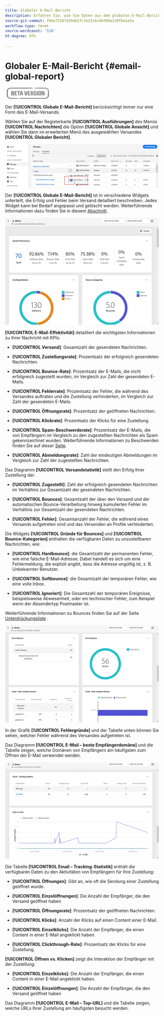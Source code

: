 ```yaml
---
title: Globaler E-Mail-Bericht
description: Erfahren Sie, wie Sie Daten aus dem globalen E-Mail-Bericht verwenden.
source-git-commit: f04e73187439462fc1e22c6c66398a139fbeaa5a
workflow-type: tm+mt
source-wordcount: '518'
ht-degree: 97%

---
```


# Globaler E-Mail-Bericht {#email-global-report}

![](../assets/do-not-localize/badge.png)

Der **[!UICONTROL Globale E-Mail-Bericht]** berücksichtigt immer nur eine Form des E-Mail-Versands.

Wählen Sie auf der Registerkarte **[!UICONTROL Ausführungen]** des Menüs **[!UICONTROL Nachrichten]** die Option **[!UICONTROL Globale Ansicht]** und wählen Sie dann im erweiterten Menü des ausgewählten Versandes **[!UICONTROL Globaler Bericht]**.

![](../assets/global_report_3.png)

Der **[!UICONTROL Globale E-Mail-Bericht]** ist in verschiedene Widgets unterteilt, die Erfolg und Fehler beim Versand detailliert beschreiben. Jedes Widget kann bei Bedarf angepasst und gelöscht werden. Weiterführende Informationen dazu finden Sie in diesem [Abschnitt](global-report.md#modify-dashboard).

![](../assets/global_report_4.png)

**[!UICONTROL E-Mail-Effektivität]** detailliert die wichtigsten Informationen zu Ihrer Nachricht mit KPIs:

* **[!UICONTROL Versand]**: Gesamtzahl der gesendeten Nachrichten.

* **[!UICONTROL Zustellungsrate]**: Prozentsatz der erfolgreich gesendeten Nachrichten.

* **[!UICONTROL Bounce-Rate]**: Prozentsatz der E-Mails, die nicht erfolgreich zugestellt wurden, im Vergleich zur Zahl der gesendeten E-Mails.

* **[!UICONTROL Fehlerrate]**: Prozentsatz der Fehler, die während des Versandes auftraten und die Zustellung verhinderten, im Vergleich zur Zahl der gesendeten E-Mails.

* **[!UICONTROL Öffnungsrate]**: Prozentsatz der geöffneten Nachrichten.

* **[!UICONTROL Klickrate]**: Prozentsatz der Klicks für eine Zustellung.

* **[!UICONTROL Spam-Beschwerderate]**: Prozentsatz der E-Mails, die von Empfängern im Vergleich zu den zugestellten Nachrichten als Spam gekennzeichnet wurden. Weiterführende Informationen zu Beschwerden finden Sie auf dieser [Seite](https://experienceleague.adobe.com/docs/deliverability-learn/deliverability-best-practice-guide/metrics-for-deliverability/complaints.html?lang=de#metrics-for-deliverability?lang=de).

* **[!UICONTROL Abmeldungsrate]**: Zahl der eindeutigen Abmeldungen im Vergleich zur Zahl der zugestellten Nachrichten.

Das Diagramm **[!UICONTROL Versandstatistik]** stellt den Erfolg Ihrer Zustellung dar:

* **[!UICONTROL Zugestellt]**: Zahl der erfolgreich gesendeten Nachrichten im Verhältnis zur Gesamtzahl der gesendeten Nachrichten.

* **[!UICONTROL Bounces]**: Gesamtzahl der über den Versand und der automatischen Bounce-Verarbeitung hinweg kumulierten Fehler im Verhältnis zur Gesamtzahl der gesendeten Nachrichten.

* **[!UICONTROL Fehler]**: Gesamtanzahl der Fehler, die während eines Versands aufgetreten sind und das Versenden an Profile verhinderten.

Die Widgets **[!UICONTROL Gründe für Bounces]** und **[!UICONTROL Bounce-Kategorien]** enthalten die verfügbaren Daten zu unzustellbaren Nachrichten, wie:

* **[!UICONTROL Hardbounce]**: die Gesamtzahl der permanenten Fehler, wie eine falsche E-Mail-Adresse. Dabei handelt es sich um eine Fehlermeldung, die explizit angibt, dass die Adresse ungültig ist, z. B. Unbekannter Benutzer.

* **[!UICONTROL Softbounce]**: die Gesamtzahl der temporären Fehler, wie eine volle Inbox.

* **[!UICONTROL Ignoriert]**: Die Gesamtzahl der temporären Ereignisse, beispielsweise Abwesenheit, oder ein technischer Fehler, zum Beispiel wenn der Absendertyp Postmaster ist.

Weiterführende Informationen zu Bounces finden Sie auf der Seite [Unterdrückungsliste](../suppression-list.md) .

![](../assets/global_report_5.png)

In der Grafik **[!UICONTROL Fehlergründe]** und der Tabelle unten können Sie sehen, welcher Fehler während des Versandes aufgetreten ist.

Das Diagramm **[!UICONTROL E-Mail – beste Empfängerdomäne]** und die Tabelle zeigen, welche Domänen von Empfängern am häufigsten zum Öffnen der E-Mail verwendet werden.

![](../assets/global_report_6.png)

Die Tabelle **[!UICONTROL Email – Tracking-Statistik]** enthält die verfügbaren Daten zu den Aktivitäten von Empfängern für Ihre Zustellung:

* **[!UICONTROL Öffnungen]**: Gibt an, wie oft die Sendung einer Zustellung geöffnet wurde.

* **[!UICONTROL Einzelöffnungen]**: Die Anzahl der Empfänger, die den Versand geöffnet haben

* **[!UICONTROL Öffnungsrate]**: Prozentsatz der geöffneten Nachrichten.

* **[!UICONTROL Klicks]**: Anzahl der Klicks auf einen Content einer E-Mail.

* **[!UICONTROL Einzelklicks]**: Die Anzahl der Empfänger, die einen Content in einer E-Mail angeklickt haben.

* **[!UICONTROL Clickthrough-Rate]**: Prozentsatz der Klicks für eine Zustellung.

**[!UICONTROL Öffnen vs. Klicken]** zeigt die Interaktion der Empfänger mit der Zustellung:

* **[!UICONTROL Einzelklicks]**: Die Anzahl der Empfänger, die einen Content in einer E-Mail angeklickt haben.

* **[!UICONTROL Einzelöffnungen]**: Die Anzahl der Empfänger, die den Versand geöffnet haben

Das Diagramm **[!UICONTROL E-Mail – Top-URL]** und die Tabelle zeigen, welche URLs Ihrer Zustellung am häufigsten besucht werden.
